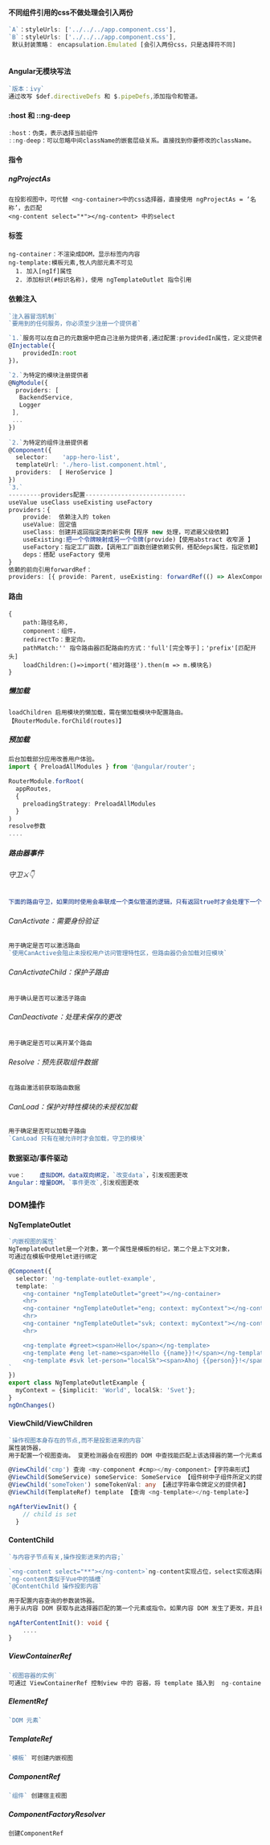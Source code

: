 #### 不同组件引用的css不做处理会引入两份

```typescript
`A`：styleUrls: ['../../../app.component.css'],
`B`：styleUrls: ['../../../app.component.css'],
 默认封装策略： encapsulation.Emulated [会引入两份css，只是选择符不同]
 
```

#### Angular无模块写法

```typescript
`版本：ivy`
通过改写 $def.directiveDefs 和 $.pipeDefs,添加指令和管道。
```



#### :host 和 ::ng-deep

```typescript
:host：伪类，表示选择当前组件
::ng-deep：可以忽略中间className的嵌套层级关系。直接找到你要修改的className。
```



#### 指令

##### ngProjectAs

```
在投影视图中，可代替 <ng-container>中的css选择器，直接使用 ngProjectAs = ‘名称’，去匹配
<ng-content select="*"></ng-content> 中的select
```

#### 标签

```
ng-container：不渲染成DOM，显示标签内内容
ng-template:模板元素,牧人内部元素不可见
  1. 加入[ngIf]属性
  2. 添加标识(#标识名称)，使用 ngTemplateOutlet 指令引用
```

#### 依赖注入

```typescript
`注入器冒泡机制`
`要用到的任何服务，你必须至少注册一个提供者`

`1.`服务可以在自己的元数据中把自己注册为提供者,通过配置:providedIn属性，定义提供者的层级{root:根模块} 
@Injectable({
    providedIn:root 
})，

`2.`为特定的模块注册提供者
@NgModule({
  providers: [
   BackendService,
   Logger
 ],
 ...
})
    
`2.`为特定的组件注册提供者
@Component({
  selector:    'app-hero-list',
  templateUrl: './hero-list.component.html',
  providers:  [ HeroService ]
})
`3.` 
---------providers配置----------------------------
useValue useClass useExisting useFactory
providers：{
    provide:  依赖注入的 token
    useValue: 固定值
    useClass: 创建并返回指定类的新实例【程序 new 处理，可遮蔽父级依赖】
    useExisting:把一个令牌映射成另一个令牌(provide)【使用abstract 收窄源 】
    useFactory：指定工厂函数，【调用工厂函数创建依赖实例，搭配deps属性，指定依赖】
    deps：搭配 useFactory 使用
}   
依赖的前向引用forwardRef：
providers: [{ provide: Parent, useExisting: forwardRef(() => AlexComponent) }],
```



#### 路由

```
{
	path:路径名称,
	component：组件，
	redirectTo：重定向，
	pathMatch:'' 指令路由器匹配路由的方式：'full'[完全等于]；'prefix'[匹配开头]
	loadChildren:()=>import('相对路径').then(m => m.模块名)
}
```

##### 懒加载

```
loadChildren 启用模块的懒加载，需在懒加载模块中配置路由。【RouterModule.forChild(routes)】
```

##### 预加载

```typescript
后台加载部分应用改善用户体验。
import { PreloadAllModules } from '@angular/router';

RouterModule.forRoot(
  appRoutes,
  {
    preloadingStrategy: PreloadAllModules
  }
)
resolve参数
....
```

##### 路由器事件



###### 守卫⚔👇

```typescript
下面的路由守卫，如果同时使用会串联成一个类似管道的逻辑，只有返回true时才会处理下一个守卫，所有的守卫都返回true，导航将继续，如果任何守卫返回false，都会取消导航，如果任何守卫返回`UrlTree`,当前导航会被取消，会继续新的导航`UrlTree`
```

###### CanActivate：需要身份验证

```typescript
用于确定是否可以激活路由
`使用CanActive会阻止未授权用户访问管理特性区，但路由器仍会加载对应模块`
```

###### CanActivateChild：保护子路由

```
用于确认是否可以激活子路由
```

###### CanDeactivate：处理未保存的更改

```
用于确定是否可以离开某个路由
```

###### Resolve：预先获取组件数据

```
在路由激活前获取路由数据
```

###### CanLoad：保护对特性模块的未授权加载

```typescript
用于确定是否可以加载子路由
`CanLoad 只有在被允许时才会加载，守卫的模块`
```



#### 数据驱动/事件驱动

```typescript
vue：    虚拟DOM，data双向绑定，`改变data`，引发视图更改
Angular：增量DOM，`事件更改`,引发视图更改
```



### DOM操作

#### NgTemplateOutlet

```typescript
`内嵌视图的属性`
NgTemplateOutlet是一个对象，第一个属性是模板的标记，第二个是上下文对象，
可通过在模板中使用let进行绑定

@Component({
  selector: 'ng-template-outlet-example',
  template: `
    <ng-container *ngTemplateOutlet="greet"></ng-container>
    <hr>
    <ng-container *ngTemplateOutlet="eng; context: myContext"></ng-container>
    <hr>
    <ng-container *ngTemplateOutlet="svk; context: myContext"></ng-container>
    <hr>

    <ng-template #greet><span>Hello</span></ng-template>
    <ng-template #eng let-name><span>Hello {{name}}!</span></ng-template>
    <ng-template #svk let-person="localSk"><span>Ahoj {{person}}!</span></ng-template>
`
})
export class NgTemplateOutletExample {
  myContext = {$implicit: 'World', localSk: 'Svet'};
}
ngOnChanges() 
```

#### ViewChild/ViewChildren

```typescript
`操作视图本身存在的节点,而不是投影进来的内容`
属性装饰器，
用于配置一个视图查询。 变更检测器会在视图的 DOM 中查找能匹配上该选择器的第一个元素或指令。 如果视图的 DOM 发生了变化，出现了匹配该选择器的新的子节点，该属性就会被更新。

@ViewChild('cmp') 查询 <my-component #cmp></my-component>【字符串形式】 
@ViewChild(SomeService) someService: SomeService 【组件树中子组件所定义的提供者】
@ViewChild('someToken') someTokenVal: any 【通过字符串令牌定义的提供者】
@ViewChild(TemplateRef) template 【查询 <ng-template></ng-template>】

ngAfterViewInit() {
    // child is set
  }
```

#### ContentChild

```typescript
`与内容子节点有关,操作投影进来的内容;`

`<ng-content select="**"></ng-content>`ng-content实现占位，select实现选择器
`ng-content类似于Vue中的插槽`
`@ContentChild 操作投影内容`

用于配置内容查询的参数装饰器。
用于从内容 DOM 获取与此选择器匹配的第一个元素或指令。如果内容 DOM 发生了更改，并且有一个新的子项与选择器匹配，则该属性将被更新。

ngAfterContentInit(): void {
	....
}
```

##### ViewContainerRef

```typescript
`视图容器的实例`
可通过 ViewContainerRef 控制view 中的 容器，将 template 插入到  ng-container ，也可自己创建视图
```

##### ElementRef

```typescript
`DOM 元素`
```

##### TemplateRef

```typescript
`模板` 可创建内嵌视图
```

##### ComponentRef

```typescript
`组件` 创建宿主视图
```

##### ComponentFactoryResolver

```typescript
创建ComponentRef
```